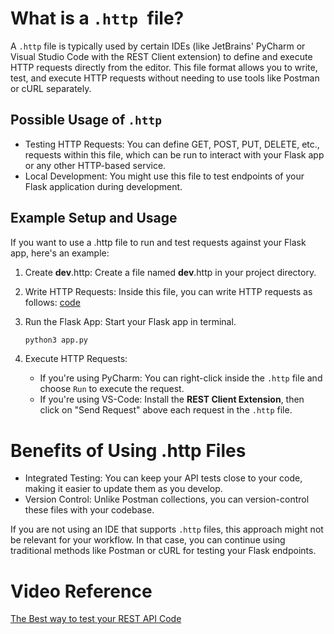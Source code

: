 # What is a `.http `file?
A `.http` file is typically used by certain IDEs (like JetBrains' PyCharm or Visual Studio Code with the REST Client extension) to define and execute HTTP requests directly from the editor. This file format allows you to write, test, and execute HTTP requests without needing to use tools like Postman or cURL separately.

## Possible Usage of `.http`
* Testing HTTP Requests: You can define GET, POST, PUT, DELETE, etc., requests within this file, which can be run to interact with your Flask app or any other HTTP-based service.
* Local Development: You might use this file to test endpoints of your Flask application during development.

## Example Setup and Usage
If you want to use a .http file to run and test requests against your Flask app, here's an example:

1. Create __dev__.http: Create a file named __dev__.http in your project directory.

2. Write HTTP Requests: Inside this file, you can write HTTP requests as follows: [code](/Python-Playground/Projects/Flask/WebApp/MoneyControlApp/__dev__.http)
3. Run the Flask App: Start your Flask app in terminal.
   ```bash
   python3 app.py
   ```
4. Execute HTTP Requests:
   * If you're using PyCharm: You can right-click inside the `.http` file and choose `Run` to execute the request.
   * If you're using VS-Code: Install the **REST Client Extension**, then click on "Send Request" above each request in the `.http` file.
  
# Benefits of Using .http Files
* Integrated Testing: You can keep your API tests close to your code, making it easier to update them as you develop.
* Version Control: Unlike Postman collections, you can version-control these files with your codebase.

If you are not using an IDE that supports `.http` files, this approach might not be relevant for your workflow. In that case, you can continue using traditional methods like Postman or cURL for testing your Flask endpoints.

# Video Reference
[The Best way to test your REST API Code](https://www.youtube.com/watch?v=qJlTGaTIkHA)